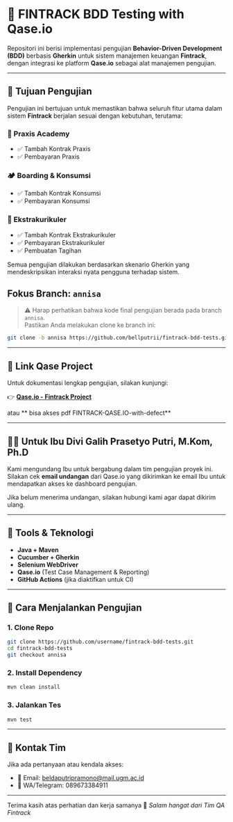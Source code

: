 
# 🧪 FINTRACK BDD Testing with Qase.io

Repositori ini berisi implementasi pengujian **Behavior-Driven Development (BDD)** berbasis **Gherkin** untuk sistem manajemen keuangan **Fintrack**, dengan integrasi ke platform **Qase.io** sebagai alat manajemen pengujian.

---

## 🎯 Tujuan Pengujian

Pengujian ini bertujuan untuk memastikan bahwa seluruh fitur utama dalam sistem **Fintrack** berjalan sesuai dengan kebutuhan, terutama:

### 🏫 Praxis Academy
- ✅ Tambah Kontrak Praxis
- ✅ Pembayaran Praxis

### 🏕️ Boarding & Konsumsi
- ✅ Tambah Kontrak Konsumsi
- ✅ Pembayaran Konsumsi

### 🎨 Ekstrakurikuler
- ✅ Tambah Kontrak Ekstrakurikuler
- ✅ Pembayaran Ekstrakurikuler
- ✅ Pembuatan Tagihan

Semua pengujian dilakukan berdasarkan skenario Gherkin yang mendeskripsikan interaksi nyata pengguna terhadap sistem.

## Fokus Branch: `annisa`

> ⚠️ Harap perhatikan bahwa kode final pengujian berada pada branch `annisa`.  
> Pastikan Anda melakukan clone ke branch ini:

```bash
git clone -b annisa https://github.com/bellputrii/fintrack-bdd-tests.git
````
---

## 🔗 Link Qase Project

Untuk dokumentasi lengkap pengujian, silakan kunjungi:

👉 **[Qase.io - Fintrack Project](https://app.qase.io/project/FINTRACK)**

atau ** bisa akses pdf FINTRACK-QASE.IO-with-defect**

---

## 👩‍🏫 Untuk Ibu Divi Galih Prasetyo Putri, M.Kom, Ph.D

Kami mengundang Ibu untuk bergabung dalam tim pengujian proyek ini.  
Silakan cek **email undangan** dari Qase.io yang dikirimkan ke email Ibu untuk mendapatkan akses ke dashboard pengujian.

Jika belum menerima undangan, silakan hubungi kami agar dapat dikirim ulang.

---

## 🧰 Tools & Teknologi

- **Java + Maven**
- **Cucumber + Gherkin**
- **Selenium WebDriver**
- **Qase.io** (Test Case Management & Reporting)
- **GitHub Actions** (jika diaktifkan untuk CI)

---

## 🚀 Cara Menjalankan Pengujian

### 1. Clone Repo
```bash
git clone https://github.com/username/fintrack-bdd-tests.git
cd fintrack-bdd-tests
git checkout annisa
````

### 2. Install Dependency

```bash
mvn clean install
```

### 3. Jalankan Tes

```bash
mvn test
```

---

## 📩 Kontak Tim

Jika ada pertanyaan atau kendala akses:

* 📧 Email: beldaputripramono@mail.ugm.ac.id
* 📱 WA/Telegram: 089673384911

---

Terima kasih atas perhatian dan kerja samanya 🙏
*Salam hangat dari Tim QA Fintrack*
